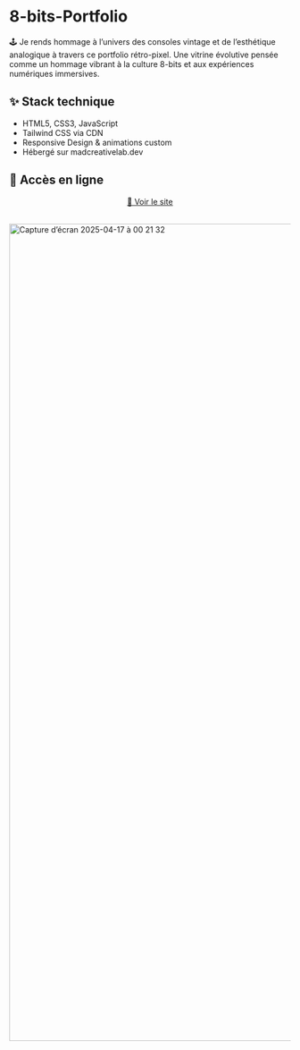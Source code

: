 # 8-bits-Portfolio


🕹️ Je rends hommage à l’univers des consoles vintage et de l’esthétique analogique à travers ce portfolio rétro-pixel. Une vitrine évolutive pensée comme un hommage vibrant à la culture 8-bits et aux expériences numériques immersives.


## ✨ Stack technique
- HTML5, CSS3, JavaScript
- Tailwind CSS via CDN
- Responsive Design & animations custom
- Hébergé sur madcreativelab.dev

## 🔗 Accès en ligne
<p align="center">
  <a href="https://8bitsportfolio.madcreativelab.dev" target="_blank">🚀 Voir le site</a>
</p>


<br>
 <img width="1462" alt="Capture d’écran 2025-04-17 à 00 21 32" src="https://github.com/user-attachments/assets/565daf50-a0a7-4d16-91c1-bd992583146a" />
